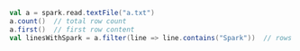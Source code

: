 

```scala
val a = spark.read.textFile("a.txt")
a.count()  // total row count
a.first()  // first row content
val linesWithSpark = a.filter(line => line.contains("Spark"))  // rows contains keywords
```


<!--stackedit_data:
eyJoaXN0b3J5IjpbMTAzNDQ1ODIwMiwtOTgxMzEzNjYwXX0=
-->